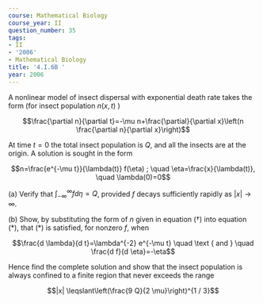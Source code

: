 ```yaml
---
course: Mathematical Biology
course_year: II
question_number: 35
tags:
- II
- '2006'
- Mathematical Biology
title: '4.I.6B '
year: 2006
---
```



A nonlinear model of insect dispersal with exponential death rate takes the form (for insect population $n(x, t)$ )

$$\frac{\partial n}{\partial t}=-\mu n+\frac{\partial}{\partial x}\left(n \frac{\partial n}{\partial x}\right)$$

At time $t=0$ the total insect population is $Q$, and all the insects are at the origin. A solution is sought in the form

$$n=\frac{e^{-\mu t}}{\lambda(t)} f(\eta) ; \quad \eta=\frac{x}{\lambda(t)}, \quad \lambda(0)=0$$

(a) Verify that $\int_{-\infty}^{\infty} f d \eta=Q$, provided $f$ decays sufficiently rapidly as $|x| \rightarrow \infty$.

(b) Show, by substituting the form of $n$ given in equation $(\dagger)$ into equation $(*)$, that $(*)$ is satisfied, for nonzero $f$, when

$$\frac{d \lambda}{d t}=\lambda^{-2} e^{-\mu t} \quad \text { and } \quad \frac{d f}{d \eta}=-\eta$$

Hence find the complete solution and show that the insect population is always confined to a finite region that never exceeds the range

$$|x| \leqslant\left(\frac{9 Q}{2 \mu}\right)^{1 / 3}$$